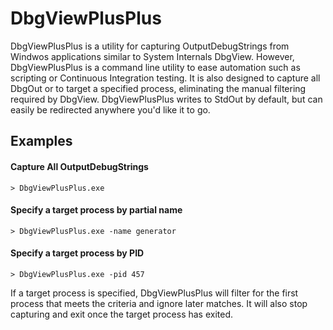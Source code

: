 # DbgViewPlusPlus
DbgViewPlusPlus is a utility for capturing OutputDebugStrings from Windwos applications similar to System Internals DbgView. However, DbgViewPlusPlus is a command line utility to ease automation such as scripting or Continuous Integration testing. It is also designed to capture all DbgOut or to target a specified process, eliminating the manual filtering required by DbgView. DbgViewPlusPlus writes to StdOut by default, but can easily be redirected anywhere you'd like it to go.

## Examples
#### Capture All OutputDebugStrings
```
> DbgViewPlusPlus.exe
```

#### Specify a target process by partial name
```
> DbgViewPlusPlus.exe -name generator
```

#### Specify a target process by PID
```
> DbgViewPlusPlus.exe -pid 457
```

If a target process is specified, DbgViewPlusPlus will filter for the first process that meets the criteria and ignore later matches. It will also stop capturing and exit once the target process has exited.
